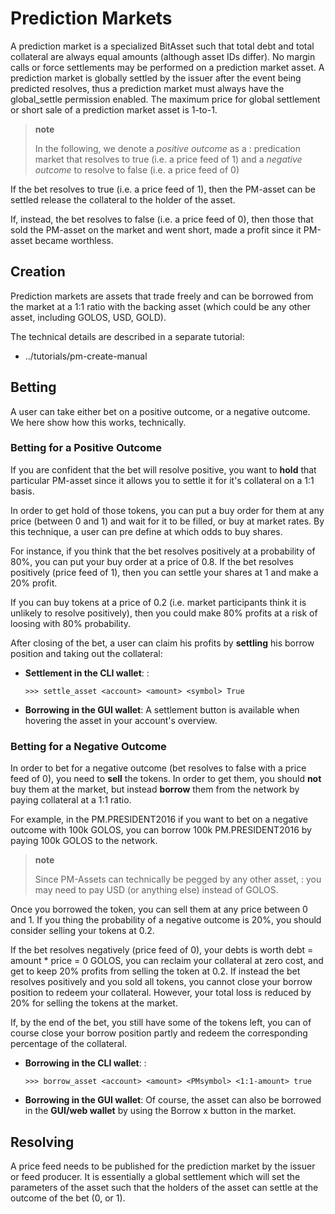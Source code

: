 Prediction Markets
==================

A prediction market is a specialized BitAsset such that total debt and
total collateral are always equal amounts (although asset IDs differ).
No margin calls or force settlements may be performed on a prediction
market asset. A prediction market is globally settled by the issuer
after the event being predicted resolves, thus a prediction market must
always have the global\_settle permission enabled. The maximum price for
global settlement or short sale of a prediction market asset is 1-to-1.

> **note**
>
> In the following, we denote a *positive outcome* as a
> :   predication market that resolves to true (i.e. a price feed of 1)
>     and a *negative outcome* to resolve to false (i.e. a price feed of
>     0)
>
If the bet resolves to true (i.e. a price feed of 1), then the PM-asset
can be settled release the collateral to the holder of the asset.

If, instead, the bet resolves to false (i.e. a price feed of 0), then
those that sold the PM-asset on the market and went short, made a profit
since it PM-asset became worthless.

Creation
--------

Prediction markets are assets that trade freely and can be borrowed from
the market at a 1:1 ratio with the backing asset (which could be any
other asset, including GOLOS, USD, GOLD).

The technical details are described in a separate tutorial:

-   ../tutorials/pm-create-manual

Betting
-------

A user can take either bet on a positive outcome, or a negative outcome.
We here show how this works, technically.

### Betting for a Positive Outcome

If you are confident that the bet will resolve positive, you want to
**hold** that particular PM-asset since it allows you to settle it for
it's collateral on a 1:1 basis.

In order to get hold of those tokens, you can put a buy order for them
at any price (between 0 and 1) and wait for it to be filled, or buy at
market rates. By this technique, a user can pre define at which odds to
buy shares.

For instance, if you think that the bet resolves positively at a
probability of 80%, you can put your buy order at a price of 0.8. If the
bet resolves positively (price feed of 1), then you can settle your
shares at 1 and make a 20% profit.

If you can buy tokens at a price of 0.2 (i.e. market participants think
it is unlikely to resolve positively), then you could make 80% profits
at a risk of loosing with 80% probability.

After closing of the bet, a user can claim his profits by **settling**
his borrow position and taking out the collateral:

-   **Settlement in the CLI wallet**: :

        >>> settle_asset <account> <amount> <symbol> True

-   **Borrowing in the GUI wallet**: A settlement button is available
    when hovering the asset in your account's overview.

### Betting for a Negative Outcome

In order to bet for a negative outcome (bet resolves to false with a
price feed of 0), you need to **sell** the tokens. In order to get them,
you should **not** buy them at the market, but instead **borrow** them
from the network by paying collateral at a 1:1 ratio.

For example, in the PM.PRESIDENT2016 if you want to bet on a negative
outcome with 100k GOLOS, you can borrow 100k PM.PRESIDENT2016 by paying
100k GOLOS to the network.

> **note**
>
> Since PM-Assets can technically be pegged by any other asset,
> :   you may need to pay USD (or anything else) instead of GOLOS.
>
Once you borrowed the token, you can sell them at any price between 0
and 1. If you thing the probability of a negative outcome is 20%, you
should consider selling your tokens at 0.2.

If the bet resolves negatively (price feed of 0), your debts is worth
debt = amount \* price = 0 GOLOS, you can reclaim your collateral at zero
cost, and get to keep 20% profits from selling the token at 0.2. If
instead the bet resolves positively and you sold all tokens, you cannot
close your borrow position to redeem your collateral. However, your
total loss is reduced by 20% for selling the tokens at the market.

If, by the end of the bet, you still have some of the tokens left, you
can of course close your borrow position partly and redeem the
corresponding percentage of the collateral.

-   **Borrowing in the CLI wallet**: :

        >>> borrow_asset <account> <amount> <PMsymbol> <1:1-amount> true

-   **Borrowing in the GUI wallet**: Of course, the asset can also be
    borrowed in the **GUI/web wallet** by using the Borrow x button in
    the market.

Resolving
---------

A price feed needs to be published for the prediction market by the
issuer or feed producer. It is essentially a global settlement which
will set the parameters of the asset such that the holders of the asset
can settle at the outcome of the bet (0, or 1).